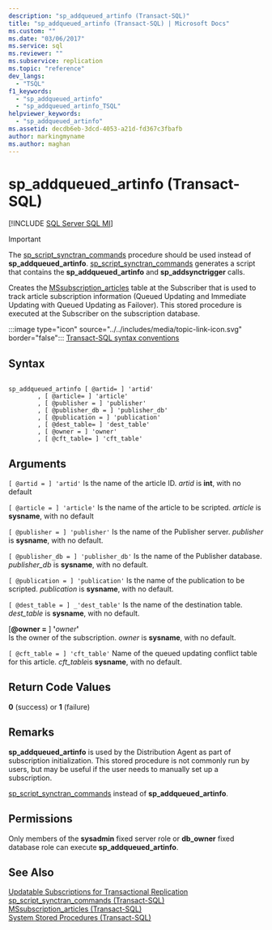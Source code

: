 ```yaml
---
description: "sp_addqueued_artinfo (Transact-SQL)"
title: "sp_addqueued_artinfo (Transact-SQL) | Microsoft Docs"
ms.custom: ""
ms.date: "03/06/2017"
ms.service: sql
ms.reviewer: ""
ms.subservice: replication
ms.topic: "reference"
dev_langs: 
  - "TSQL"
f1_keywords: 
  - "sp_addqueued_artinfo"
  - "sp_addqueued_artinfo_TSQL"
helpviewer_keywords: 
  - "sp_addqueued_artinfo"
ms.assetid: decdb6eb-3dcd-4053-a21d-fd367c3fbafb
author: markingmyname
ms.author: maghan
---
```

# sp_addqueued_artinfo (Transact-SQL)
[!INCLUDE [SQL Server SQL MI](../../includes/applies-to-version/sql-asdbmi.md)]

  
  
> [!IMPORTANT]  
>  The [sp_script_synctran_commands](../../relational-databases/system-stored-procedures/sp-script-synctran-commands-transact-sql.md) procedure should be used instead of **sp_addqueued_artinfo**. [sp_script_synctran_commands](../../relational-databases/system-stored-procedures/sp-script-synctran-commands-transact-sql.md) generates a script that contains the **sp_addqueued_artinfo** and **sp_addsynctrigger** calls.  
  
 Creates the [MSsubscription_articles](../../relational-databases/system-tables/mssubscription-articles-transact-sql.md) table at the Subscriber that is used to track article subscription information (Queued Updating and Immediate Updating with Queued Updating as Failover). This stored procedure is executed at the Subscriber on the subscription database.  
  
 :::image type="icon" source="../../includes/media/topic-link-icon.svg" border="false"::: [Transact-SQL syntax conventions](../../t-sql/language-elements/transact-sql-syntax-conventions-transact-sql.md)  
  
## Syntax  
  
```  
  
sp_addqueued_artinfo [ @artid= ] 'artid'  
        , [ @article= ] 'article'  
        , [ @publisher = ] 'publisher'  
        , [ @publisher_db = ] 'publisher_db'  
        , [ @publication = ] 'publication'  
        , [ @dest_table= ] 'dest_table'  
        , [ @owner = ] 'owner'  
        , [ @cft_table= ] 'cft_table'  
```  
  
## Arguments  
`[ @artid = ] 'artid'`
 Is the name of the article ID. *artid* is **int**, with no default  
  
`[ @article = ] 'article'`
 Is the name of the article to be scripted. *article* is **sysname**, with no default  
  
`[ @publisher = ] 'publisher'`
 Is the name of the Publisher server. *publisher* is **sysname**, with no default.  
  
`[ @publisher_db = ] 'publisher_db'`
 Is the name of the Publisher database. *publisher_db* is **sysname**, with no default.  
  
`[ @publication = ] 'publication'`
 Is the name of the publication to be scripted. *publication* is **sysname**, with no default.  
  
`[ @dest_table = ] _'dest_table'`
 Is the name of the destination table. *dest_table* is **sysname**, with no default.  
  
 [**@owner =** ] **'**_owner_**'**  
 Is the owner of the subscription. *owner* is **sysname**, with no default.  
  
`[ @cft_table = ] 'cft_table'`
 Name of the queued updating conflict table for this article. *cft_table*is **sysname**, with no default.  
  
## Return Code Values  
 **0** (success) or **1** (failure)  
  
## Remarks  
 **sp_addqueued_artinfo** is used by the Distribution Agent as part of subscription initialization. This stored procedure is not commonly run by users, but may be useful if the user needs to manually set up a subscription.  
  
 [sp_script_synctran_commands](../../relational-databases/system-stored-procedures/sp-script-synctran-commands-transact-sql.md) instead of **sp_addqueued_artinfo**.  
  
## Permissions  
 Only members of the **sysadmin** fixed server role or **db_owner** fixed database role can execute **sp_addqueued_artinfo**.  
  
## See Also  
 [Updatable Subscriptions for Transactional Replication](../../relational-databases/replication/transactional/updatable-subscriptions-for-transactional-replication.md)   
 [sp_script_synctran_commands &#40;Transact-SQL&#41;](../../relational-databases/system-stored-procedures/sp-script-synctran-commands-transact-sql.md)   
 [MSsubscription_articles &#40;Transact-SQL&#41;](../../relational-databases/system-tables/mssubscription-articles-transact-sql.md)   
 [System Stored Procedures &#40;Transact-SQL&#41;](../../relational-databases/system-stored-procedures/system-stored-procedures-transact-sql.md)  
  
  
